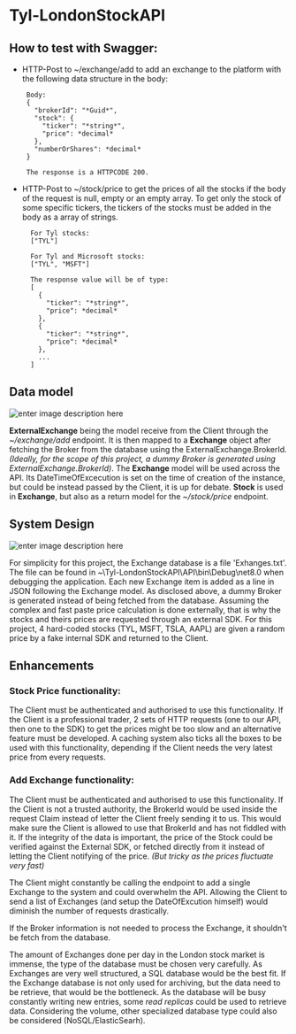 

# Tyl-LondonStockAPI

## How to test with Swagger:

 - HTTP-Post to ~/exchange/add to add an exchange to the platform with the following data structure in the body:

		Body:
		{
		  "brokerId": "*Guid*",
		  "stock": {
		    "ticker": "*string*",
		    "price": *decimal*
		  },
		  "numberOrShares": *decimal*
		}

		The response is a HTTPCODE 200.

- HTTP-Post to ~/stock/price to get the prices of all the stocks if the body of the request is null, empty or an empty array.
To get only the stock of some specific tickers, the tickers of the stocks must be added in the body as a array of strings.

		For Tyl stocks:
		["TYL"]

		For Tyl and Microsoft stocks:
		["TYL", "MSFT"]

		The response value will be of type:
		[
		  {
		    "ticker": "*string*",
		    "price": *decimal*
		  },
		  {
		    "ticker": "*string*",
		    "price": *decimal*
		  },
		  ...
		]

## Data model
![enter image description here](https://github.com/raphschryn/Tyl-LondonStockAPI/assets/156947212/1e1d40da-4bea-499c-a2bd-b046b1fe5b66)

**ExternalExchange** being the model receive from the Client through the *~/exchange/add* endpoint.
It is then mapped to a **Exchange** object after fetching the Broker from the database using the ExternalExchange.BrokerId.
*(Ideally, for the scope of this project, a dummy Broker is generated using ExternalExchange.BrokerId)*.
The **Exchange** model will be used across the API. Its DateTimeOfExcecution is set on the time of creation of the instance, but could be instead passed by the Client, it is up for debate. 
**Stock** is used in **Exchange**, but also as a return model for the *~/stock/price* endpoint.

## System Design
![enter image description here](https://github.com/raphschryn/Tyl-LondonStockAPI/assets/156947212/33ef71c9-3ae9-4af8-b962-31f6ad777fd1)

For simplicity for this project, the Exchange database is a file 'Exhanges.txt'.
The file can be found in ~\Tyl-LondonStockAPI\API\bin\Debug\net8.0 when debugging the application.
Each new Exchange item is added as a line in JSON following the Exchange model.
As disclosed above, a dummy Broker is generated instead of being fetched from the database.
Assuming the complex and fast paste price calculation is done externally, that is why the stocks and theirs prices are requested through an external SDK. For this project, 4 hard-coded stocks (TYL, MSFT, TSLA, AAPL) are given a random price by a fake internal SDK and returned to the Client.

## Enhancements

### Stock Price functionality:
The Client must be authenticated and authorised to use this functionality.
If the Client is a professional trader, 2 sets of HTTP requests (one to our API, then one to the SDK) to get the prices might be too slow and an alternative feature must be developed.
A caching system also ticks all the boxes to be used with this functionality, depending if the Client needs the very latest price from every requests. 

### Add Exchange functionality:
The Client must be authenticated and authorised to use this functionality.
If the Client is not a trusted authority, the BrokerId would be used inside the request Claim instead of letter the Client freely sending it to us. This would make sure the Client is allowed to use that BrokerId and has not fiddled with it.
If the integrity of the data is important, the price of the Stock could be verified against the External SDK, or fetched directly from it instead of letting the Client notifying of the price. *(But tricky as the prices fluctuate very fast)*

The Client might constantly be calling the endpoint to add a single Exchange to the system and could overwhelm the API.
Allowing the Client to send a list of Exchanges (and setup the DateOfExcution himself) would diminish the number of requests drastically.

If the Broker information is not needed to process the Exchange, it shouldn't be fetch from the database.

The amount of Exchanges done per day in the London stock market is immense, the type of the database must be chosen very carefully. As Exchanges are very well structured, a SQL database would be the best fit.
If the Exchange database is not only used for archiving, but the data need to be retrieve, that would be the bottleneck.
As the database will be busy constantly writing new entries, some *read replicas* could be used to retrieve data.
Considering the volume, other specialized database type could also be considered (NoSQL/ElasticSearh).
